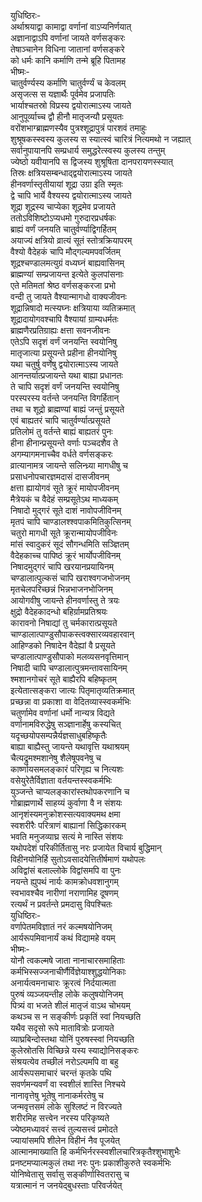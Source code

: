 युधिष्ठिरः-  
अर्थाश्रयाद्वा कामाद्वा वर्णानां वाऽप्यनिर्णयात्  
अज्ञानाद्वाऽपि वर्णानां जायते वर्णसङ्करः  
तेषाञ्चानेन विधिना जातानां वर्णसङ्करे  
को धर्मः कानि कर्माणि तन्मे ब्रूहि पितामह  
भीष्मः-  
चातुर्वर्ण्यस्य कर्माणि चातुर्वर्ण्यं च केवलम्  
असृजत्स स यज्ञार्थैः पूर्वमेव प्रजापतिः  
भार्याश्चतस्रो विप्रस्य द्वयोरात्माऽस्य जायते  
आनुपूर्व्याच्च द्वौ हीनौ मातृजन्यौ प्रसूयतः  
वरोंशभाग्ब्राह्मणस्यैव पुत्रश्शूद्रापुत्रं पारशवं तमाहुः  
शुश्रूषकस्स्वस्य कुलस्य स स्यात्स्वं चारित्रं नित्यमथो न जह्यात्  
सर्वानुपायानपि सम्प्रधार्य समुद्धरेत्स्वस्य कुलस्य तन्तुम्  
ज्येष्ठो यवीयानपि स द्विजस्य शुश्रूषिता दानपरायणस्स्यात्  
तिस्रः क्षत्रियसम्बन्धाद्द्वयोरात्माऽस्य जायते  
हीनवर्णास्तृतीयायां शूद्रा उग्रा इति स्मृतः  
द्वे चापि भार्ये वैश्यस्य द्वयोरात्माऽस्य जायते  
शूद्रा शूद्रस्य चाप्येका शूद्रमेव प्रजायते  
ततोऽविशिष्टोऽप्यधमो गुरुदारप्रधर्षकः  
ब्राह्यं वर्णं जनयति चातुर्वर्ण्याद्विगर्हितम्  
अयाज्यं क्षत्रियो व्रात्यं सूतं स्तोत्रक्रियापरम्  
वैश्यो वैदेहकं चापि मौद्गल्यमपवर्जितम्  
शूद्रश्चण्डालमत्युग्रं वध्यघ्नं बाह्यवासिनम्  
ब्राह्मण्यां सम्प्रजायन्त इत्येते कुलपांसनाः  
एते मतिमतां श्रेष्ठ वर्णसङ्करजा प्रभो  
वन्दी तु जायते वैश्यान्मागधो वाक्यजीवनः  
शूद्रान्निषादो मत्स्यघ्नः क्षत्रियाया व्यतिक्रमात्  
शूद्रादायोगवश्चापि वैश्यायां ग्राम्यधर्मतः  
ब्राह्मणैरप्रतिग्राह्यः क्षत्ता सवनजीवनः  
एतेऽपि सदृशं वर्णं जनयन्ति स्वयोनिषु  
मातृजात्या प्रसूयन्ते प्रहीना हीनयोनिषु  
यथा चतुर्षु वर्णेषु द्वयोरात्माऽस्य जायते  
आनन्तर्यात्प्रजायन्ते यथा बाह्या प्रधानतः  
ते चापि सदृशं वर्णं जनयन्ति स्वयोनिषु  
परस्परस्य वर्तन्ते जनयन्ति विगर्हितान्  
तथा च शूद्रो ब्राह्मण्यां बाह्यं जन्तुं प्रसूयते  
एवं बाह्यतरं चापि चातुर्वर्ण्यात्प्रसूयते  
प्रतिलोमं तु वर्तन्ते बाह्यं बाह्यतरं पुनः  
हीना हीनान्प्रसूयन्ते वर्णाः पञ्चदशैव ते  
अगम्यागमनाच्चैव वर्धते वर्णसङ्करः  
व्रात्यानामत्र जायन्ते सलिन्ध्र्या मागधीषु च  
प्रसाधनोपचारज्ञमदासं दासजीवनम्  
क्षत्ता ह्यायोगवं सूते क्रूरं मायोपजीवनम्  
मैत्रेयकं च वैदेहं सम्प्रसूतेऽथ माध्यकम्  
निषादो मुद्गरं सूते दाशं नावोपजीविनम्  
मृतपं चापि चाण्डालश्श्वपाकमितिकुत्सिनम्  
चतुरो मागधी सूते क्रूरान्मायोपजीविनः  
मांसं स्वादुकरं सूदं सौगन्धमिति सञ्ज्ञितम्  
वैदेहकाच्च पापिष्ठं क्रूरं भार्योपजीविनम्  
निषादमुद्गरं चापि खरयानप्रयायिनम्  
चण्डालात्पुल्कसं चापि खराश्वगजभोजनम्  
मृतचेलपरिच्छन्नं भिन्नभाजनभोजिनम्  
आयोगवीषु जायन्ते हीनवर्णास्तु ते त्रयः  
क्षुद्रो वैदेहकादन्धो बहिर्ग्रामप्रतिश्रयः  
कारावनो निषाद्यां तु चर्मकारात्प्रसूयते  
चाण्डालात्पाण्डुसौपाकस्त्वक्सारव्यवहारवान्  
आहिण्डको निषादेन वैदेह्यां वै प्रसूयते  
चण्डालात्पाण्डुसौपाको मलव्यसनवृत्तिमान्  
निषादी चापि चण्डालात्पुत्रमन्तावसायिनम्  
श्मशानगोचरं सूते बाह्यैरपि बहिष्कृतम्  
इत्येतात्सङ्करा जात्यः पितृमातृव्यतिक्रमात्  
प्रच्छन्ना वा प्रकाशा वा वेदितव्यास्स्वकर्मभिः  
चतुर्णामेव वर्णानां धर्मो नान्यत्र विद्यते  
वर्णानामविरुद्धेषु सञ्ज्ञानार्हेषु कस्यचित्  
यदृच्छयोपसम्पन्नैर्यज्ञसाधुबहिष्कृतैः  
बाह्या बाह्यैस्तु जायन्ते यथावृत्ति यथाश्रयम्  
चैत्यद्रुमश्मशानेषु शैलेषूपवनेषु च  
कार्ष्णायसमलङ्कारं परिगृह्य च नित्यशः  
वसेयुरेतैर्विज्ञाता वर्तयन्तस्स्वकर्मभिः  
युञ्जन्ते चाप्यलङ्कारांस्तथोपकरणानि च  
गोब्राह्मणार्थे साहय्यं कुर्वाणा वै न संशयः  
आनृशंस्यमनुक्रोशस्सत्यवाक्यमथ क्षमा  
स्वशरीरैः परित्राणं बाह्यानां सिद्धिकारकम्  
भवति मनुजव्याघ्र सत्यं मे नास्ति संशयः  
यथोपदेशं परिकीर्तितासु नरः प्रजायेत विचार्य बुद्धिमान्  
विहीनयोनिर्हि सुतोऽवसादयेत्तितीर्षमाणं यथोपलः  
अविद्वांसं बलाल्लोके विद्वांसमपि वा पुनः  
नयन्ते ह्युपथं नार्यः कामक्रोधवशानुगम्  
स्वभावश्चैव नारीणां नराणामिह दूषणम्  
रत्यर्थं न प्रवर्तन्ते प्रमदासु विपश्चितः  
युधिष्ठिरः-  
वर्णापेतमविज्ञातं नरं कल्मषयोनिजम्  
आर्यरूपमिवानार्यं कथं विद्यामहे वयम्  
भीष्मः-  
योनौ त्वकल्मषे जाता नानाचारसमाहिताः  
कर्मभिस्सज्जनाचीर्णैर्विज्ञेयाश्शुद्धयोनिकाः  
अनार्यत्वमनाचारः क्रूरत्वं निर्दयात्मता  
पुरुषं व्यञ्जयन्तीह लोके कलुषयोनिजम्  
पित्र्यं वा भजते शीलं मातृजं वाऽथ चोभयम्  
कथञ्च स न सङ्कीर्णः प्रकृतिं स्वां नियच्छति  
यथैव सदृसो रूपे मातावित्रोः प्रजायते  
व्याघ्रबिन्दोस्तथा योनिं पुरुषस्स्वां नियच्छति  
कुलेस्रोतसि विच्छिन्ने यस्य स्याद्योनिसङ्करः  
संश्रयत्येव तच्छीलं नरोऽल्पमपि वा बहु  
आर्यरूपसमाचारं चरन्तं कृतके पथि  
सवर्णमन्यवर्णं वा स्वशीलं शास्ति निश्चये  
नानावृत्तेषु भूतेषु नानाकर्मरतेषु च  
जन्मवृत्तसमं लोके सुश्लिष्टं न विरज्यते  
शरीरमिह सत्त्वेन नरस्य परिकृष्यते  
ज्येष्ठमध्यावरं सत्त्वं तुल्यसत्त्वं प्रमोदते  
ज्यायांसमपि शीलेन विहीनं नैव पूजयेत्  
आत्मानमाख्याति हि कर्मभिर्नरस्स्वशीलचारित्रकृतैश्शुभाशुभैः  
प्रनष्टमप्यात्मकुलं तथा नरः पुनः प्रकाशीकुरुते स्वकर्मभिः  
योनिष्वेतासु सर्वासु सङ्कीर्णास्वितरासु च  
यत्रात्मानं न जनयेद्बुधस्ताः परिवर्जयेत्  
